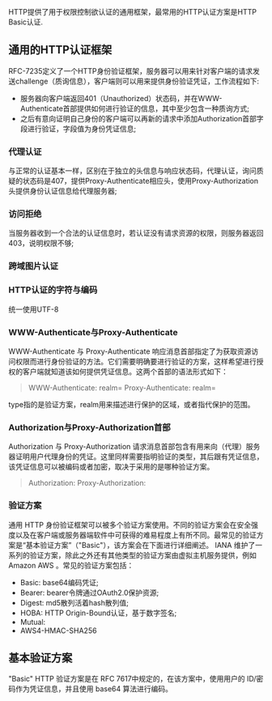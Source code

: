 HTTP提供了用于权限控制欲认证的通用框架，最常用的HTTP认证方案是HTTP Basic认证.
## 通用的HTTP认证框架
RFC-7235定义了一个HTTP身份验证框架，服务器可以用来针对客户端的请求发送challenge（质询信息），客户端则可以用来提供身份验证凭证，工作流程如下:
- 服务器向客户端返回401（Unauthorized）状态码，并在WWW-Authenticate首部提供如何进行验证的信息，其中至少包含一种质询方式;
- 之后有意向证明自己身份的客户端可以再新的请求中添加Authorization首部字段进行验证，字段值为身份凭证信息;

### 代理认证
与正常的认证基本一样，区别在于独立的头信息与响应状态码，代理认证，询问质疑的状态码是407，提供Proxy-Authenticate相应头，使用Proxy-Authorization头提供身份认证信息给代理服务器;
### 访问拒绝
当服务器收到一个合法的认证信息时，若认证没有请求资源的权限，则服务器返回403，说明权限不够;
### 跨域图片认证
### HTTP认证的字符与编码
统一使用UTF-8
### WWW-Authenticate与Proxy-Authenticate
WWW-Authenticate 与 Proxy-Authenticate 响应消息首部指定了为获取资源访问权限而进行身份验证的方法。它们需要明确要进行验证的方案，这样希望进行授权的客户端就知道该如何提供凭证信息。这两个首部的语法形式如下：
> WWW-Authenticate: <type> realm=<realm>
Proxy-Authenticate: <type> realm=<realm>

type指的是验证方案，realm用来描述进行保护的区域，或者指代保护的范围。
### Authorization与Proxy-Authorization首部
Authorization 与 Proxy-Authorization 请求消息首部包含有用来向（代理）服务器证明用户代理身份的凭证。这里同样需要指明验证的类型，其后跟有凭证信息，该凭证信息可以被编码或者加密，取决于采用的是哪种验证方案。
> Authorization: <type> <credentials>
Proxy-Authorization: <type> <credentials>
### 验证方案
通用 HTTP 身份验证框架可以被多个验证方案使用。不同的验证方案会在安全强度以及在客户端或服务器端软件中可获得的难易程度上有所不同。最常见的验证方案是“基本验证方案”（"Basic"），该方案会在下面进行详细阐述。 IANA 维护了一系列的验证方案，除此之外还有其他类型的验证方案由虚拟主机服务提供，例如 Amazon AWS 。常见的验证方案包括：
- Basic: base64编码凭证;
- Bearer: bearer令牌通过OAuth2.0保护资源;
- Digest: md5散列活着hash散列值;
- HOBA: HTTP Origin-Bound认证，基于数字签名;
- Mutual:
- AWS4-HMAC-SHA256

## 基本验证方案
"Basic" HTTP 验证方案是在 RFC 7617中规定的，在该方案中，使用用户的 ID/密码作为凭证信息，并且使用 base64 算法进行编码。

